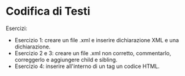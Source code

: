 # Codifica di Testi
Esercizi:
- Esercizio 1: creare un file .xml e inserire dichiarazione XML e una dichiarazione.
- Esercizio 2 e 3: creare un file .xml non corretto, commentarlo, correggerlo e aggiungere child e sibling.
- Esercizio 4: inserire all'interno di un tag un codice HTML.

